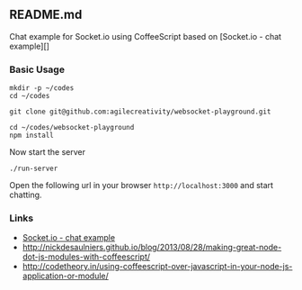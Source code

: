 ## README.md

Chat example for Socket.io using CoffeeScript based on
[Socket.io - chat example][]

### Basic Usage

```shell
mkdir -p ~/codes
cd ~/codes

git clone git@github.com:agilecreativity/websocket-playground.git

cd ~/codes/websocket-playground
npm install
```

Now start the server

```shell
./run-server
```

Open the following url in your browser `http://localhost:3000` and start chatting.

### Links

- [Socket.io - chat example](http://socket.io/get-started/chat/)
- http://nickdesaulniers.github.io/blog/2013/08/28/making-great-node-dot-js-modules-with-coffeescript/
- http://codetheory.in/using-coffeescript-over-javascript-in-your-node-js-application-or-module/
